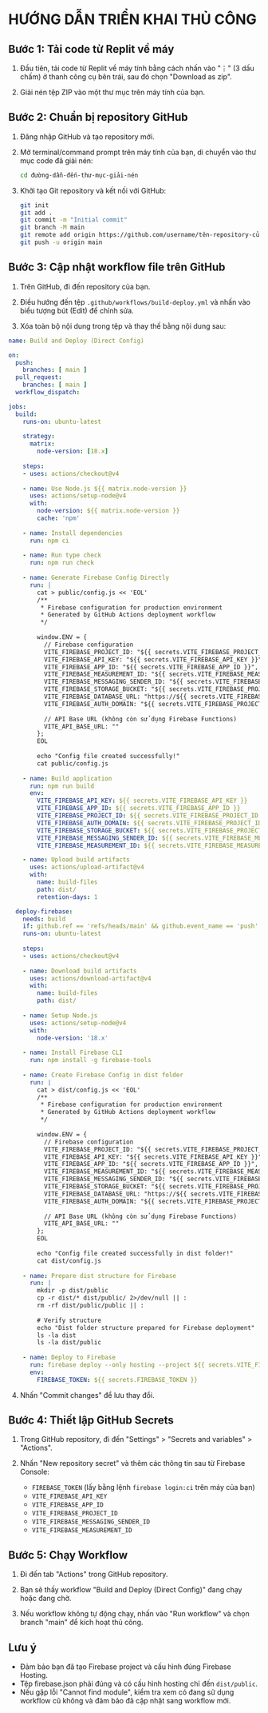 # HƯỚNG DẪN TRIỂN KHAI THỦ CÔNG

## Bước 1: Tải code từ Replit về máy

1. Đầu tiên, tải code từ Replit về máy tính bằng cách nhấn vào "⋮" (3 dấu chấm) ở thanh công cụ bên trái, sau đó chọn "Download as zip".

2. Giải nén tệp ZIP vào một thư mục trên máy tính của bạn.

## Bước 2: Chuẩn bị repository GitHub

1. Đăng nhập GitHub và tạo repository mới.

2. Mở terminal/command prompt trên máy tính của bạn, di chuyển vào thư mục code đã giải nén:
   ```bash
   cd đường-dẫn-đến-thư-mục-giải-nén
   ```

3. Khởi tạo Git repository và kết nối với GitHub:
   ```bash
   git init
   git add .
   git commit -m "Initial commit"
   git branch -M main
   git remote add origin https://github.com/username/tên-repository-của-bạn.git
   git push -u origin main
   ```

## Bước 3: Cập nhật workflow file trên GitHub

1. Trên GitHub, đi đến repository của bạn.

2. Điều hướng đến tệp `.github/workflows/build-deploy.yml` và nhấn vào biểu tượng bút (Edit) để chỉnh sửa.

3. Xóa toàn bộ nội dung trong tệp và thay thế bằng nội dung sau:

```yaml
name: Build and Deploy (Direct Config)

on:
  push:
    branches: [ main ]
  pull_request:
    branches: [ main ]
  workflow_dispatch:

jobs:
  build:
    runs-on: ubuntu-latest
    
    strategy:
      matrix:
        node-version: [18.x]
    
    steps:
    - uses: actions/checkout@v4
    
    - name: Use Node.js ${{ matrix.node-version }}
      uses: actions/setup-node@v4
      with:
        node-version: ${{ matrix.node-version }}
        cache: 'npm'
    
    - name: Install dependencies
      run: npm ci
    
    - name: Run type check
      run: npm run check
    
    - name: Generate Firebase Config Directly
      run: |
        cat > public/config.js << 'EOL'
        /**
         * Firebase configuration for production environment
         * Generated by GitHub Actions deployment workflow
         */
        
        window.ENV = {
          // Firebase configuration
          VITE_FIREBASE_PROJECT_ID: "${{ secrets.VITE_FIREBASE_PROJECT_ID }}",
          VITE_FIREBASE_API_KEY: "${{ secrets.VITE_FIREBASE_API_KEY }}",
          VITE_FIREBASE_APP_ID: "${{ secrets.VITE_FIREBASE_APP_ID }}",
          VITE_FIREBASE_MEASUREMENT_ID: "${{ secrets.VITE_FIREBASE_MEASUREMENT_ID }}",
          VITE_FIREBASE_MESSAGING_SENDER_ID: "${{ secrets.VITE_FIREBASE_MESSAGING_SENDER_ID }}",
          VITE_FIREBASE_STORAGE_BUCKET: "${{ secrets.VITE_FIREBASE_PROJECT_ID }}.firebasestorage.app",
          VITE_FIREBASE_DATABASE_URL: "https://${{ secrets.VITE_FIREBASE_PROJECT_ID }}-default-rtdb.asia-southeast1.firebasedatabase.app",
          VITE_FIREBASE_AUTH_DOMAIN: "${{ secrets.VITE_FIREBASE_PROJECT_ID }}.firebaseapp.com",
          
          // API Base URL (không còn sử dụng Firebase Functions)
          VITE_API_BASE_URL: ""
        };
        EOL
        
        echo "Config file created successfully!"
        cat public/config.js
      
    - name: Build application
      run: npm run build
      env:
        VITE_FIREBASE_API_KEY: ${{ secrets.VITE_FIREBASE_API_KEY }}
        VITE_FIREBASE_APP_ID: ${{ secrets.VITE_FIREBASE_APP_ID }}
        VITE_FIREBASE_PROJECT_ID: ${{ secrets.VITE_FIREBASE_PROJECT_ID }}
        VITE_FIREBASE_AUTH_DOMAIN: ${{ secrets.VITE_FIREBASE_PROJECT_ID }}.firebaseapp.com
        VITE_FIREBASE_STORAGE_BUCKET: ${{ secrets.VITE_FIREBASE_PROJECT_ID }}.firebasestorage.app
        VITE_FIREBASE_MESSAGING_SENDER_ID: ${{ secrets.VITE_FIREBASE_MESSAGING_SENDER_ID }}
        VITE_FIREBASE_MEASUREMENT_ID: ${{ secrets.VITE_FIREBASE_MEASUREMENT_ID }}

    - name: Upload build artifacts
      uses: actions/upload-artifact@v4
      with:
        name: build-files
        path: dist/
        retention-days: 1

  deploy-firebase:
    needs: build
    if: github.ref == 'refs/heads/main' && github.event_name == 'push'
    runs-on: ubuntu-latest
    
    steps:
    - uses: actions/checkout@v4
    
    - name: Download build artifacts
      uses: actions/download-artifact@v4
      with:
        name: build-files
        path: dist/
    
    - name: Setup Node.js
      uses: actions/setup-node@v4
      with:
        node-version: '18.x'
    
    - name: Install Firebase CLI
      run: npm install -g firebase-tools
    
    - name: Create Firebase Config in dist folder
      run: |
        cat > dist/config.js << 'EOL'
        /**
         * Firebase configuration for production environment
         * Generated by GitHub Actions deployment workflow
         */
        
        window.ENV = {
          // Firebase configuration
          VITE_FIREBASE_PROJECT_ID: "${{ secrets.VITE_FIREBASE_PROJECT_ID }}",
          VITE_FIREBASE_API_KEY: "${{ secrets.VITE_FIREBASE_API_KEY }}",
          VITE_FIREBASE_APP_ID: "${{ secrets.VITE_FIREBASE_APP_ID }}",
          VITE_FIREBASE_MEASUREMENT_ID: "${{ secrets.VITE_FIREBASE_MEASUREMENT_ID }}",
          VITE_FIREBASE_MESSAGING_SENDER_ID: "${{ secrets.VITE_FIREBASE_MESSAGING_SENDER_ID }}",
          VITE_FIREBASE_STORAGE_BUCKET: "${{ secrets.VITE_FIREBASE_PROJECT_ID }}.firebasestorage.app",
          VITE_FIREBASE_DATABASE_URL: "https://${{ secrets.VITE_FIREBASE_PROJECT_ID }}-default-rtdb.asia-southeast1.firebasedatabase.app",
          VITE_FIREBASE_AUTH_DOMAIN: "${{ secrets.VITE_FIREBASE_PROJECT_ID }}.firebaseapp.com",
          
          // API Base URL (không còn sử dụng Firebase Functions)
          VITE_API_BASE_URL: ""
        };
        EOL
        
        echo "Config file created successfully in dist folder!"
        cat dist/config.js
        
    - name: Prepare dist structure for Firebase
      run: |
        mkdir -p dist/public
        cp -r dist/* dist/public/ 2>/dev/null || :
        rm -rf dist/public/public || :
        
        # Verify structure
        echo "Dist folder structure prepared for Firebase deployment"
        ls -la dist
        ls -la dist/public
        
    - name: Deploy to Firebase
      run: firebase deploy --only hosting --project ${{ secrets.VITE_FIREBASE_PROJECT_ID }}
      env:
        FIREBASE_TOKEN: ${{ secrets.FIREBASE_TOKEN }}
```

4. Nhấn "Commit changes" để lưu thay đổi.

## Bước 4: Thiết lập GitHub Secrets

1. Trong GitHub repository, đi đến "Settings" > "Secrets and variables" > "Actions".

2. Nhấn "New repository secret" và thêm các thông tin sau từ Firebase Console:
   - `FIREBASE_TOKEN` (lấy bằng lệnh `firebase login:ci` trên máy của bạn)
   - `VITE_FIREBASE_API_KEY`
   - `VITE_FIREBASE_APP_ID` 
   - `VITE_FIREBASE_PROJECT_ID`
   - `VITE_FIREBASE_MESSAGING_SENDER_ID`
   - `VITE_FIREBASE_MEASUREMENT_ID`

## Bước 5: Chạy Workflow

1. Đi đến tab "Actions" trong GitHub repository.

2. Bạn sẽ thấy workflow "Build and Deploy (Direct Config)" đang chạy hoặc đang chờ.

3. Nếu workflow không tự động chạy, nhấn vào "Run workflow" và chọn branch "main" để kích hoạt thủ công.

## Lưu ý

- Đảm bảo bạn đã tạo Firebase project và cấu hình đúng Firebase Hosting.
- Tệp firebase.json phải đúng và có cấu hình hosting chỉ đến `dist/public`.
- Nếu gặp lỗi "Cannot find module", kiểm tra xem có đang sử dụng workflow cũ không và đảm bảo đã cập nhật sang workflow mới.
